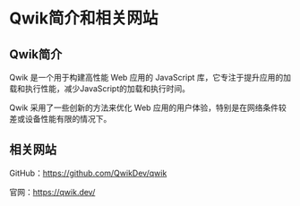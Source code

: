 # Qwik简介和相关网站

## Qwik简介

Qwik 是一个用于构建高性能 Web 应用的 JavaScript 库，它专注于提升应用的加载和执行性能，减少JavaScript的加载和执行时间。

Qwik 采用了一些创新的方法来优化 Web 应用的用户体验，特别是在网络条件较差或设备性能有限的情况下。

## 相关网站

GitHub：https://github.com/QwikDev/qwik

官网：https://qwik.dev/